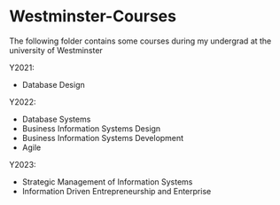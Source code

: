 # Westminster-Courses

The following folder contains some courses during my undergrad at the university of Westminster

Y2021:
- Database Design

Y2022:
- Database Systems
- Business Information Systems Design
- Business Information Systems Development
- Agile

Y2023:
- Strategic Management of Information Systems
- Information Driven Entrepreneurship and Enterprise
